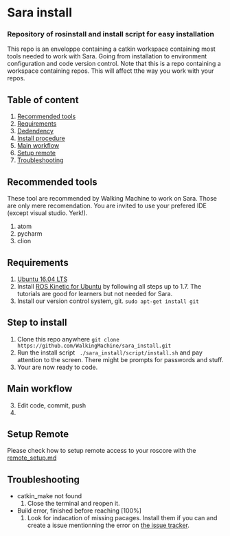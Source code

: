 # Sara install

### Repository of rosinstall and install script for easy installation
This repo is an enveloppe containing a catkin workspace containing most tools needed to work with Sara.
Going from installation to environment configuration and code version control.
Note that this is a repo containing a workspace containing repos. This will affect tthe way you work with your repos.

## Table of content
1. [Recommended tools](#recommended-tools)
2. [Requirements](#requirements)
3. [Dedendency](#dependency-that-need-to-be-install-before)
4. [Install procedure](#step-to-install)
5. [Main workflow](#Main-workflow)
6. [Setup remote](#setup-remote)
7. [Troubleshooting](#troubleshooting)

## Recommended tools
These tool are recommended by Walking Machine to work on Sara. Those are only mere recomendation. You are invited to use your prefered IDE (except visual studio. Yerk!).
1. atom
2. pycharm
3. clion

## Requirements
1. [Ubuntu 16.04 LTS](http://releases.ubuntu.com/16.04/)
2. Install [ROS Kinetic for Ubuntu](https://wiki.ros.org/kinetic/Installation/Ubuntu) by following all steps up to 1.7. The tutorials are good for learners but not needed for Sara.
3.  Install our version control system, git. ``` sudo apt-get install git ```

## Step to install
1. Clone this repo anywhere ``` git clone https://github.com/WalkingMachine/sara_install.git ```
2. Run the install script ``` ./sara_install/script/install.sh``` and pay attention to the screen. There might be prompts for passwords and stuff.
5. Your are now ready to code.


## Main workflow

3. Edit code, commit, push
4.


## Setup Remote

Please check how to setup remote access to your roscore with the [remote_setup.md](https://github.com/WalkingMachine/sara_install/blob/master/remote_setup.md)

## Troubleshooting

* catkin_make not found
  1. Close the terminal and reopen it.
* Build error, finished before reaching [100%]
  1. Look for indacation of missing pacages. Install them if you can and create a issue mentionning the error on [the issue tracker](https://github.com/WalkingMachine/sara_install/issues).
